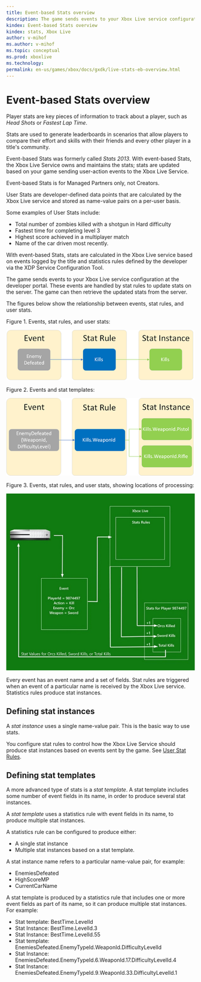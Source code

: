 ```yaml
---
title: Event-based Stats overview
description: The game sends events to your Xbox Live service configuration at the developer portal. These events are handled by stat rules to update stats on the server. The game can then retrieve the updated stats from the server.
kindex: Event-based Stats overview
kindex: stats, Xbox Live
author: v-mihof
ms.author: v-mihof
ms.topic: conceptual
ms.prod: xboxlive
ms.technology: 
permalink: en-us/games/xbox/docs/gxdk/live-stats-eb-overview.html
---
```


# Event-based Stats overview

<!-- these 4 sentences are from public docs, were the file player-stats-2013.md, and were linked at bottom to old secure docs portal: -->

Player stats are key pieces of information to track about a player, such as *Head Shots* or *Fastest Lap Time*.

Stats are used to generate leaderboards in scenarios that allow players to compare their effort and skills with their friends and every other player in a title's community.

Event-based Stats was formerly called _Stats 2013_.
With event-based Stats, the Xbox Live Service owns and maintains the stats; stats are updated based on your game sending user-action events to the Xbox Live Service.

Event-based Stats is for Managed Partners only, not Creators.

<!-- See [User Stats for Data Platform 2013](https://developer.microsoft.com/games/xbox/docs/xdk/user-stats).
This is an external link, to the "Xbox One XDK" documentation. -->

<!-- the remainder of this article is from old secure portal article "User Stats for Data Platform 2013" (the old link above): -->

User Stats are developer-defined data points that are calculated by the Xbox Live service and stored as name-value pairs on a per-user basis.

Some examples of User Stats include:
* Total number of zombies killed with a shotgun in Hard difficulty
* Fastest time for completing level 3
* Highest score achieved in a multiplayer match
* Name of the car driven most recently.

<!-- probably old: "the XDP Service Configuration Tool" -->

With event-based Stats, stats are calculated in the Xbox Live service based on events logged by the title and statistics rules defined by the developer via the XDP Service Configuration Tool.

The game sends events to your Xbox Live service configuration at the developer portal. These events are handled by stat rules to update stats on the server. The game can then retrieve the updated stats from the server.
<!-- added new sentence above -->

The figures below show the relationship between events, stat rules, and user stats.

Figure 1. Events, stat rules, and user stats:

![Events and user statistics](live-stats-eb-overview-images/events-and-user-stats2.png)

Figure 2. Events and stat templates:

![Events and stat templates](live-stats-eb-overview-images/stat-templates.png)

Figure 3. Events, stat rules, and user stats, showing locations of processing:

![Rules, events, and stats, showing locations](live-stats-eb-overview-images/stats2013diagram.jpg)

Every event has an event name and a set of fields.
Stat rules are triggered when an event of a particular name is received by the Xbox Live service.
Statistics rules produce stat instances.


## Defining stat instances

A _stat instance_ uses a single name-value pair.
This is the basic way to use stats.

You configure stat rules to control how the Xbox Live Service should produce stat instances based on events sent by the game.
See [User Stat Rules](config/live-user-stat-rules.md).


## Defining stat templates

A more advanced type of stats is a _stat template_.
A stat template includes some number of event fields in its name, in order to produce several stat instances.

A _stat template_ uses a statistics rule with event fields in its name, to produce multiple stat instances.

A statistics rule can be configured to produce either:
* A single stat instance
* Multiple stat instances based on a stat template.

A stat instance name refers to a particular name-value pair, for example:
* EnemiesDefeated
* HighScoreMP
* CurrentCarName

A stat template is produced by a statistics rule that includes one or more event fields as part of its name, so it can produce multiple stat instances.
For example:
* Stat template: BestTime.LevelId
* Stat Instance: BestTime.LevelId.3
* Stat Instance: BestTime.LevelId.55
* Stat template: EnemiesDefeated.EnemyTypeId.WeaponId.DifficultyLevelId
* Stat Instance: EnemiesDefeated.EnemyTypeId.6.WeaponId.17.DifficultyLevelId.4
* Stat Instance: EnemiesDefeated.EnemyTypeId.9.WeaponId.33.DifficultyLevelId.1
